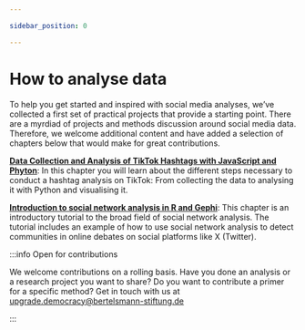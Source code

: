 ```yaml
---

sidebar_position: 0

---
```


# How to analyse data

To help you get started and inspired with social media analyses, we’ve collected a first set of practical projects that provide a starting point. There are a myrdiad of projects and methods discussion around social media data. Therefore, we welcome additional content and have added a selection of chapters below that would make for great contributions.

**[Data Collection and Analysis of TikTok Hashtags with JavaScript and Phyton](04_00_code-samples/hashtag-analysis)**: In this chapter you will learn about the different steps necessary to conduct a hashtag analysis on TikTok: From collecting the data to analysing it with Python and visualising it.

**[Introduction to social network analysis in R and Gephi](04_00_code-samples/social-network-analysis)**: This chapter is an introductory tutorial to the broad field of social network analysis. The tutorial includes an example of how to use social network analysis to detect communities in online debates on social platforms like X (Twitter).

:::info Open for contributions

We welcome contributions on a rolling basis. Have you done an analysis or a research project you want to share? Do you want to contribute a primer for a specific method? Get in touch with us at [upgrade.democracy@bertelsmann-stiftung.de](mailto:upgrade.democracy@bertelsmann-stiftung.de)

:::
